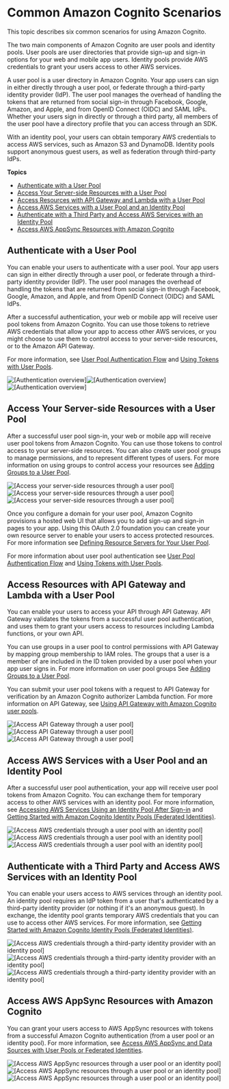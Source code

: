 # Common Amazon Cognito Scenarios<a name="cognito-scenarios"></a>

This topic describes six common scenarios for using Amazon Cognito\.

The two main components of Amazon Cognito are user pools and identity pools\. User pools are user directories that provide sign\-up and sign\-in options for your web and mobile app users\. Identity pools provide AWS credentials to grant your users access to other AWS services\.

A user pool is a user directory in Amazon Cognito\. Your app users can sign in either directly through a user pool, or federate through a third\-party identity provider \(IdP\)\. The user pool manages the overhead of handling the tokens that are returned from social sign\-in through Facebook, Google, Amazon, and Apple, and from OpenID Connect \(OIDC\) and SAML IdPs\. Whether your users sign in directly or through a third party, all members of the user pool have a directory profile that you can access through an SDK\.

With an identity pool, your users can obtain temporary AWS credentials to access AWS services, such as Amazon S3 and DynamoDB\. Identity pools support anonymous guest users, as well as federation through third\-party IdPs\.

**Topics**
+ [Authenticate with a User Pool](#scenario-basic-user-pool)
+ [Access Your Server\-side Resources with a User Pool](#scenario-backend)
+ [Access Resources with API Gateway and Lambda with a User Pool](#scenario-api-gateway)
+ [Access AWS Services with a User Pool and an Identity Pool](#scenario-aws-and-user-pool)
+ [Authenticate with a Third Party and Access AWS Services with an Identity Pool](#scenario-identity-pool)
+ [Access AWS AppSync Resources with Amazon Cognito](#scenario-appsync)

## Authenticate with a User Pool<a name="scenario-basic-user-pool"></a>

You can enable your users to authenticate with a user pool\. Your app users can sign in either directly through a user pool, or federate through a third\-party identity provider \(IdP\)\. The user pool manages the overhead of handling the tokens that are returned from social sign\-in through Facebook, Google, Amazon, and Apple, and from OpenID Connect \(OIDC\) and SAML IdPs\.

After a successful authentication, your web or mobile app will receive user pool tokens from Amazon Cognito\. You can use those tokens to retrieve AWS credentials that allow your app to access other AWS services, or you might choose to use them to control access to your server\-side resources, or to the Amazon API Gateway\.

For more information, see [User Pool Authentication Flow](amazon-cognito-user-pools-authentication-flow.md) and [Using Tokens with User Pools](amazon-cognito-user-pools-using-tokens-with-identity-providers.md)\.

![\[Authentication overview\]](http://docs.aws.amazon.com/cognito/latest/developerguide/)![\[Authentication overview\]](http://docs.aws.amazon.com/cognito/latest/developerguide/)![\[Authentication overview\]](http://docs.aws.amazon.com/cognito/latest/developerguide/)

## Access Your Server\-side Resources with a User Pool<a name="scenario-backend"></a>

After a successful user pool sign\-in, your web or mobile app will receive user pool tokens from Amazon Cognito\. You can use those tokens to control access to your server\-side resources\. You can also create user pool groups to manage permissions, and to represent different types of users\. For more information on using groups to control access your resources see [Adding Groups to a User Pool](cognito-user-pools-user-groups.md)\. 

![\[Access your server-side resources through a user pool\]](http://docs.aws.amazon.com/cognito/latest/developerguide/)![\[Access your server-side resources through a user pool\]](http://docs.aws.amazon.com/cognito/latest/developerguide/)![\[Access your server-side resources through a user pool\]](http://docs.aws.amazon.com/cognito/latest/developerguide/)

Once you configure a domain for your user pool, Amazon Cognito provisions a hosted web UI that allows you to add sign\-up and sign\-in pages to your app\. Using this OAuth 2\.0 foundation you can create your own resource server to enable your users to access protected resources\. For more information see [Defining Resource Servers for Your User Pool](cognito-user-pools-define-resource-servers.md)\.

For more information about user pool authentication see [User Pool Authentication Flow](amazon-cognito-user-pools-authentication-flow.md) and [Using Tokens with User Pools](amazon-cognito-user-pools-using-tokens-with-identity-providers.md)\.

## Access Resources with API Gateway and Lambda with a User Pool<a name="scenario-api-gateway"></a>

You can enable your users to access your API through API Gateway\. API Gateway validates the tokens from a successful user pool authentication, and uses them to grant your users access to resources including Lambda functions, or your own API\.

You can use groups in a user pool to control permissions with API Gateway by mapping group membership to IAM roles\. The groups that a user is a member of are included in the ID token provided by a user pool when your app user signs in\. For more information on user pool groups See [Adding Groups to a User Pool](cognito-user-pools-user-groups.md)\.

You can submit your user pool tokens with a request to API Gateway for verification by an Amazon Cognito authorizer Lambda function\. For more information on API Gateway, see [Using API Gateway with Amazon Cognito user pools](https://docs.aws.amazon.com/apigateway/latest/developerguide/apigateway-integrate-with-cognito.html)\.

![\[Access API Gateway through a user pool\]](http://docs.aws.amazon.com/cognito/latest/developerguide/)![\[Access API Gateway through a user pool\]](http://docs.aws.amazon.com/cognito/latest/developerguide/)![\[Access API Gateway through a user pool\]](http://docs.aws.amazon.com/cognito/latest/developerguide/)

## Access AWS Services with a User Pool and an Identity Pool<a name="scenario-aws-and-user-pool"></a>

After a successful user pool authentication, your app will receive user pool tokens from Amazon Cognito\. You can exchange them for temporary access to other AWS services with an identity pool\. For more information, see [Accessing AWS Services Using an Identity Pool After Sign\-in](amazon-cognito-integrating-user-pools-with-identity-pools.md) and [Getting Started with Amazon Cognito Identity Pools \(Federated Identities\)](getting-started-with-identity-pools.md)\.

![\[Access AWS credentials through a user pool with an identity pool\]](http://docs.aws.amazon.com/cognito/latest/developerguide/)![\[Access AWS credentials through a user pool with an identity pool\]](http://docs.aws.amazon.com/cognito/latest/developerguide/)![\[Access AWS credentials through a user pool with an identity pool\]](http://docs.aws.amazon.com/cognito/latest/developerguide/)

## Authenticate with a Third Party and Access AWS Services with an Identity Pool<a name="scenario-identity-pool"></a>

You can enable your users access to AWS services through an identity pool\. An identity pool requires an IdP token from a user that's authenticated by a third\-party identity provider \(or nothing if it's an anonymous guest\)\. In exchange, the identity pool grants temporary AWS credentials that you can use to access other AWS services\. For more information, see [Getting Started with Amazon Cognito Identity Pools \(Federated Identities\)](getting-started-with-identity-pools.md)\.

![\[Access AWS credentials through a third-party identity provider with an identity pool\]](http://docs.aws.amazon.com/cognito/latest/developerguide/)![\[Access AWS credentials through a third-party identity provider with an identity pool\]](http://docs.aws.amazon.com/cognito/latest/developerguide/)![\[Access AWS credentials through a third-party identity provider with an identity pool\]](http://docs.aws.amazon.com/cognito/latest/developerguide/)

## Access AWS AppSync Resources with Amazon Cognito<a name="scenario-appsync"></a>

You can grant your users access to AWS AppSync resources with tokens from a successful Amazon Cognito authentication \(from a user pool or an identity pool\)\. For more information, see [Access AWS AppSync and Data Sources with User Pools or Federated Identities](https://docs.aws.amazon.com/appsync/latest/devguide/security.html)\.

![\[Access AWS AppSync resources through a user pool or an identity pool\]](http://docs.aws.amazon.com/cognito/latest/developerguide/)![\[Access AWS AppSync resources through a user pool or an identity pool\]](http://docs.aws.amazon.com/cognito/latest/developerguide/)![\[Access AWS AppSync resources through a user pool or an identity pool\]](http://docs.aws.amazon.com/cognito/latest/developerguide/)